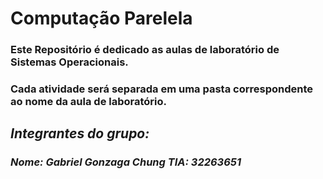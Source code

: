 # Computação Parelela
### **Este Repositório é dedicado as aulas de laboratório de Sistemas Operacionais.**
### **Cada atividade será separada em uma pasta correspondente ao nome da aula de laboratório.**

## *Integrantes do grupo:*
### *Nome: Gabriel Gonzaga Chung TIA: 32263651*
